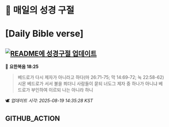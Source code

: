 # 🙏 매일의 성경 구절
# [Daily Bible verse]
## [![README에 성경구절 업데이트](https://github.com/DONGSUKA/first_test/actions/workflows/update-readme-bible.yml/badge.svg)](https://github.com/DONGSUKA/first_test/actions/workflows/update-readme-bible.yml)
<!-- START_BIBLE_VERSE -->
📖 **요한복음 18:25**
> 베드로가 다시 제자가 아니라고 하다(마 26:71-75; 막 14:69-72; 눅 22:58-62) 시몬 베드로가 서서 불을 쬐더니 사람들이 묻되 너도그 제자 중 하나가 아니냐 베드로가 부인하여 이르되 나는 아니라 하니

🕊️ _업데이트 시각: 2025-08-19 14:35:28 KST_
  <!-- END_BIBLE_VERSE -->
## GITHUB_ACTION

